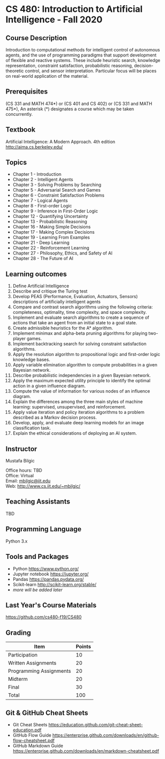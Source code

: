 # CS 480: Introduction to Artificial Intelligence - Fall 2020

## Course Description

Introduction to computational methods for intelligent control of autonomous agents, and the use of programming paradigms that support development of flexible and reactive systems. These include heuristic search, knowledge representation, constraint satisfaction, probabilistic reasoning, decision-theoretic control, and sensor interpretation. Particular focus will be places on real-world application of the material.

## Prerequisites

(CS 331 and MATH 474\*) or (CS 401 and CS 402) or (CS 331 and MATH 475\*), An asterisk (\*) designates a course which may be taken concurrently.

## Textbook

Artificial Intelligence: A Modern Approach. 4th edition <br>
http://aima.cs.berkeley.edu/

## Topics

* Chapter 1 - Introduction
* Chapter 2 - Intelligent Agents
* Chapter 3 - Solving Problems by Searching
* Chapter 5 - Adversarial Search and Games
* Chapter 6 - Constraint Satisfaction Problems
* Chapter 7 - Logical Agents
* Chapter 8 - First-order Logic
* Chapter 9 - Inference in First-Order Logic
* Chapter 12 - Quantifying Uncertainty
* Chapter 13 - Probabilistic Reasoning
* Chapter 16 - Making Simple Decisions
* Chapter 17 - Making Complex Decisions
* Chapter 19 - Learning From Examples
* Chapter 21 - Deep Learning
* Chapter 22 - Reinforcement Learning
* Chapter 27 - Philosophy, Ethics, and Safety of AI
* Chapter 28 - The Future of AI

## Learning outcomes
1.	Define Artificial Intelligence
1.	Describe and critique the Turing test
1.	Develop PEAS (Performance, Evaluation, Actuators, Sensors) descriptions of artificially intelligent agents
1.	Compare and contrast search algorithms using the following criteria: completeness, optimality, time complexity, and space complexity.
1.	Implement and evaluate search algorithms to create a sequence of actions that take an agent from an initial state to a goal state.
1.	Create admissible heuristics for the A* algorithm.
1.	Implement minimax and alpha-beta pruning algorithms for playing two-player games.
1.	Implement backtracking search for solving constraint satisfaction algorithms.
1.	Apply the resolution algorithm to propositional logic and first-order logic knowledge bases.
1.	Apply variable elimination algorithm to compute probabilities in a given Bayesian network.
1.	Describe probabilistic independencies in a given Bayesian network.
1.	Apply the maximum expected utility principle to identify the optimal action in a given influence diagram.
1.	Compute the value of information for various nodes of an influence diagram.
1.	Explain the differences among the three main styles of machine learning: supervised, unsupervised, and reinforcement.
1.	Apply value iteration and policy iteration algorithms to a problem described as a Markov decision process.
1.	Develop, apply, and evaluate deep learning models for an image classification task.
1.	Explain the ethical considerations of deploying an AI system.


## Instructor

Mustafa Bilgic

Office hours: TBD <br>
Office: Virtual <br>
Email: mbilgic@iit.edu <br>
Web: http://www.cs.iit.edu/~mbilgic/

## Teaching Assistants

TBD


## Programming Language

Python 3.x

## Tools and Packages

* Python https://www.python.org/
* Jupyter notebook https://jupyter.org/
* Pandas https://pandas.pydata.org/
* Scikit-learn http://scikit-learn.org/stable/ 
* *more will be added later*

## Last Year's Course Materials
https://github.com/cs480-f19/CS480

## Grading

Item | Points
--- | ---
Participation | 10
Written Assignments | 20
Programming Assignments | 20
Midterm | 20
Final | 30
Total | 100

## Git & GitHub Cheat Sheets
* Git Cheat Sheets https://education.github.com/git-cheat-sheet-education.pdf
* GitHub Flow Guide https://enterprise.github.com/downloads/en/github-flow-cheatsheet.pdf
* GitHub Markdown Guide https://enterprise.github.com/downloads/en/markdown-cheatsheet.pdf
